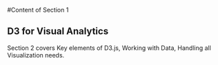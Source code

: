#Content of Section 1
## D3 for Visual Analytics

Section 2 covers Key elements of D3.js, Working with Data, Handling all Visualization needs.
